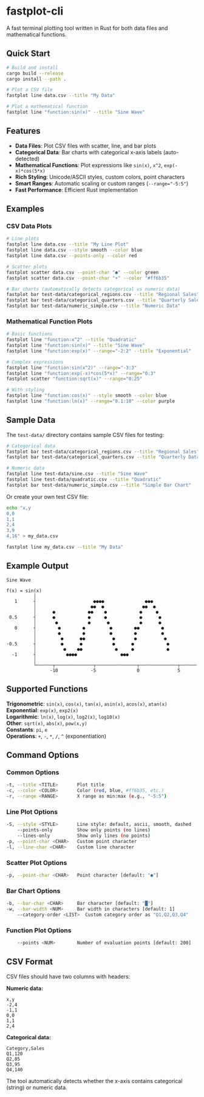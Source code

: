 # fastplot-cli

A fast terminal plotting tool written in Rust for both data files and mathematical functions.

## Quick Start

```bash
# Build and install
cargo build --release
cargo install --path .

# Plot a CSV file
fastplot line data.csv --title "My Data"

# Plot a mathematical function  
fastplot line "function:sin(x)" --title "Sine Wave"
```

## Features

- **Data Files**: Plot CSV files with scatter, line, and bar plots
- **Categorical Data**: Bar charts with categorical x-axis labels (auto-detected)
- **Mathematical Functions**: Plot expressions like `sin(x)`, `x^2`, `exp(-x)*cos(5*x)`
- **Rich Styling**: Unicode/ASCII styles, custom colors, point characters
- **Smart Ranges**: Automatic scaling or custom ranges (`--range="-5:5"`)
- **Fast Performance**: Efficient Rust implementation

## Examples

### CSV Data Plots
```bash
# Line plots
fastplot line data.csv --title "My Line Plot"
fastplot line data.csv --style smooth --color blue
fastplot line data.csv --points-only --color red

# Scatter plots
fastplot scatter data.csv --point-char "●" --color green
fastplot scatter data.csv --point-char "+" --color "#ff6b35"

# Bar charts (automatically detects categorical vs numeric data)
fastplot bar test-data/categorical_regions.csv --title "Regional Sales"
fastplot bar test-data/categorical_quarters.csv --title "Quarterly Sales" --category-order "Q4,Q3,Q2,Q1"
fastplot bar test-data/numeric_simple.csv --title "Numeric Data"
```

### Mathematical Function Plots
```bash
# Basic functions
fastplot line "function:x^2" --title "Quadratic"
fastplot line "function:sin(x)" --title "Sine Wave"
fastplot line "function:exp(x)" --range="-2:2" --title "Exponential"

# Complex expressions
fastplot line "function:sin(x^2)" --range="-3:3"
fastplot line "function:exp(-x)*cos(5*x)" --range="0:3"
fastplot scatter "function:sqrt(x)" --range="0:25"

# With styling
fastplot line "function:cos(x)" --style smooth --color blue
fastplot line "function:ln(x)" --range="0.1:10" --color purple
```

## Sample Data

The `test-data/` directory contains sample CSV files for testing:

```bash
# Categorical data
fastplot bar test-data/categorical_regions.csv --title "Regional Sales"
fastplot bar test-data/categorical_quarters.csv --title "Quarterly Data"

# Numeric data  
fastplot line test-data/sine.csv --title "Sine Wave"
fastplot line test-data/quadratic.csv --title "Quadratic"
fastplot bar test-data/numeric_simple.csv --title "Simple Bar Chart"
```

Or create your own test CSV file:
```bash
echo "x,y
0,0
1,1
2,4
3,9
4,16" > my_data.csv

fastplot line my_data.csv --title "My Data"
```

## Example Output

```
Sine Wave

f(x) = sin(x)
          │
   1      ┤                     ●●●●               ●●●
          │                    ●●  ●              ●●  ●
          │      ●            ●●    ●            ●     ●
 0.5      ┤      ●            ●     ●            ●      ●
          │       ●           ●      ●           ●      ●
   0      ┤        ●        ●         ●        ●●        ●
          │        ●        ●         ●        ●         ●
          │         ●      ●●          ●       ●          ●
-0.5      ┤         ●      ●           ●      ●            ●
          │          ●    ●●            ●     ●            ●
  -1      ┤           ●●●●                ●●●               
          │
          └──────┬──────────────┬───────────────┬──────────────┬──────
                -10            -5               0              5
```

## Supported Functions

**Trigonometric**: `sin(x)`, `cos(x)`, `tan(x)`, `asin(x)`, `acos(x)`, `atan(x)`  
**Exponential**: `exp(x)`, `exp2(x)`  
**Logarithmic**: `ln(x)`, `log(x)`, `log2(x)`, `log10(x)`  
**Other**: `sqrt(x)`, `abs(x)`, `pow(x,y)`  
**Constants**: `pi`, `e`  
**Operations**: `+`, `-`, `*`, `/`, `^` (exponentiation)

## Command Options

### Common Options
```bash
-t, --title <TITLE>       Plot title
-c, --color <COLOR>       Color (red, blue, #ff6b35, etc.)
-r, --range <RANGE>       X range as min:max (e.g., "-5:5")
```

### Line Plot Options
```bash
-S, --style <STYLE>       Line style: default, ascii, smooth, dashed
    --points-only         Show only points (no lines)
    --lines-only          Show only lines (no points)
-p, --point-char <CHAR>   Custom point character
-l, --line-char <CHAR>    Custom line character
```

### Scatter Plot Options
```bash
-p, --point-char <CHAR>   Point character [default: "●"]
```

### Bar Chart Options
```bash
-b, --bar-char <CHAR>     Bar character [default: "█"]
-w, --bar-width <NUM>     Bar width in characters [default: 1]
    --category-order <LIST>  Custom category order as "Q1,Q2,Q3,Q4"
```

### Function Plot Options  
```bash
    --points <NUM>        Number of evaluation points [default: 200]
```

## CSV Format

CSV files should have two columns with headers:

**Numeric data:**
```csv
x,y
-2,4
-1,1
0,0
1,1
2,4
```

**Categorical data:**
```csv
Category,Sales
Q1,120
Q2,85
Q3,95
Q4,140
```

The tool automatically detects whether the x-axis contains categorical (string) or numeric data.